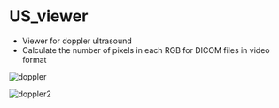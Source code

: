 # US_viewer
  - Viewer for doppler ultrasound 
  - Calculate the number of pixels in each RGB for DICOM files in video format

![doppler](https://user-images.githubusercontent.com/49828672/100876823-4684cf80-34eb-11eb-8b91-7bc6afc8cd1e.png)

![doppler2](https://user-images.githubusercontent.com/49828672/100878302-59989f00-34ed-11eb-9104-382858746ead.png)
